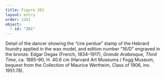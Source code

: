 ```yaml
---
title: Figure 261
layout: entry
order: 1261
object:
  - id: "261"
---
```


Detail of the dancer showing the “cire perdue” stamp of the Hebrard foundry applied in the wax model, and edition number “16/D” engraved in the bronze. Edgar Degas (French, 1834–1917), *Grande Arabesque, Third Time*, ca. 1885–90, H. 40.6 cm (Harvard Art Museums / Fogg Museum, bequest from the Collection of Maurice Wertheim, Class of 1906, inv. 1951.78).
